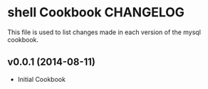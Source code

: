 shell Cookbook CHANGELOG
========================
This file is used to list changes made in each version of the mysql cookbook.


v0.0.1 (2014-08-11)
-------------------
- Initial Cookbook
